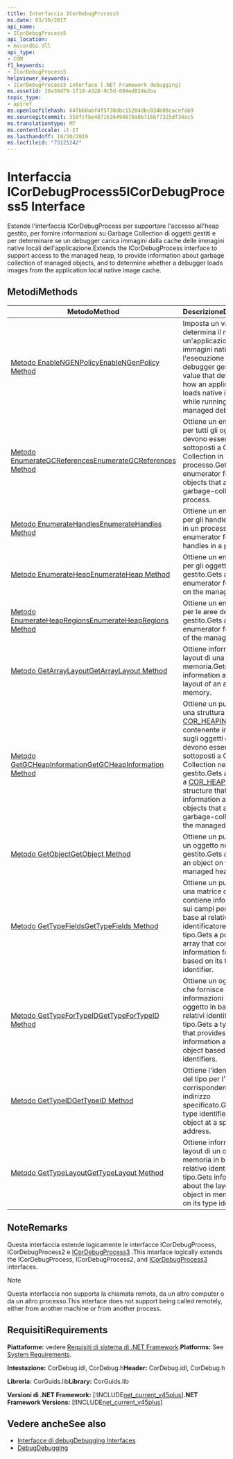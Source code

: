 ```yaml
---
title: Interfaccia ICorDebugProcess5
ms.date: 03/30/2017
api_name:
- ICorDebugProcess5
api_location:
- mscordbi.dll
api_type:
- COM
f1_keywords:
- ICorDebugProcess5
helpviewer_keywords:
- ICorDebugProcess5 interface [.NET Framework debugging]
ms.assetid: 30a39d79-1f10-4328-9c5d-094ed824e2ba
topic_type:
- apiref
ms.openlocfilehash: 64fb60abf4f5730dbc15204dbc034b08cacefab9
ms.sourcegitcommit: 559fcfbe4871636494870a8b716bf7325df34ac5
ms.translationtype: MT
ms.contentlocale: it-IT
ms.lasthandoff: 10/30/2019
ms.locfileid: "73121242"
---
```

# <a name="icordebugprocess5-interface"></a><span data-ttu-id="48f6c-102">Interfaccia ICorDebugProcess5</span><span class="sxs-lookup"><span data-stu-id="48f6c-102">ICorDebugProcess5 Interface</span></span>
<span data-ttu-id="48f6c-103">Estende l'interfaccia ICorDebugProcess per supportare l'accesso all'heap gestito, per fornire informazioni su Garbage Collection di oggetti gestiti e per determinare se un debugger carica immagini dalla cache delle immagini native locali dell'applicazione.</span><span class="sxs-lookup"><span data-stu-id="48f6c-103">Extends the ICorDebugProcess interface to support access to the managed heap, to provide information about garbage collection of managed objects, and to determine whether a debugger loads images from the application local native image cache.</span></span>  
  
## <a name="methods"></a><span data-ttu-id="48f6c-104">Metodi</span><span class="sxs-lookup"><span data-stu-id="48f6c-104">Methods</span></span>  
  
|<span data-ttu-id="48f6c-105">Metodo</span><span class="sxs-lookup"><span data-stu-id="48f6c-105">Method</span></span>|<span data-ttu-id="48f6c-106">Descrizione</span><span class="sxs-lookup"><span data-stu-id="48f6c-106">Description</span></span>|  
|------------|-----------------|  
|[<span data-ttu-id="48f6c-107">Metodo EnableNGENPolicy</span><span class="sxs-lookup"><span data-stu-id="48f6c-107">EnableNGenPolicy Method</span></span>](../../../../docs/framework/unmanaged-api/debugging/icordebugprocess5-enablengenpolicy-method.md)|<span data-ttu-id="48f6c-108">Imposta un valore che determina il modo in cui un'applicazione carica immagini native durante l'esecuzione in un debugger gestito.</span><span class="sxs-lookup"><span data-stu-id="48f6c-108">Sets a value that determines how an application loads native images while running under a managed debugger.</span></span>|  
|[<span data-ttu-id="48f6c-109">Metodo EnumerateGCReferences</span><span class="sxs-lookup"><span data-stu-id="48f6c-109">EnumerateGCReferences Method</span></span>](../../../../docs/framework/unmanaged-api/debugging/icordebugprocess5-enumerategcreferences-method.md)|<span data-ttu-id="48f6c-110">Ottiene un enumeratore per tutti gli oggetti che devono essere sottoposti a Garbage Collection in un processo.</span><span class="sxs-lookup"><span data-stu-id="48f6c-110">Gets an enumerator for all objects that are to be garbage-collected in a process.</span></span>|  
|[<span data-ttu-id="48f6c-111">Metodo EnumerateHandles</span><span class="sxs-lookup"><span data-stu-id="48f6c-111">EnumerateHandles Method</span></span>](../../../../docs/framework/unmanaged-api/debugging/icordebugprocess5-enumeratehandles-method.md)|<span data-ttu-id="48f6c-112">Ottiene un enumeratore per gli handle di oggetto in un processo.</span><span class="sxs-lookup"><span data-stu-id="48f6c-112">Gets an enumerator for object handles in a process.</span></span>|  
|[<span data-ttu-id="48f6c-113">Metodo EnumerateHeap</span><span class="sxs-lookup"><span data-stu-id="48f6c-113">EnumerateHeap Method</span></span>](../../../../docs/framework/unmanaged-api/debugging/icordebugprocess5-enumerateheap-method.md)|<span data-ttu-id="48f6c-114">Ottiene un enumeratore per gli oggetti nell'heap gestito.</span><span class="sxs-lookup"><span data-stu-id="48f6c-114">Gets an enumerator for objects on the managed heap.</span></span>|  
|[<span data-ttu-id="48f6c-115">Metodo EnumerateHeapRegions</span><span class="sxs-lookup"><span data-stu-id="48f6c-115">EnumerateHeapRegions Method</span></span>](../../../../docs/framework/unmanaged-api/debugging/icordebugprocess5-enumerateheapregions-method.md)|<span data-ttu-id="48f6c-116">Ottiene un enumeratore per le aree dell'heap gestito.</span><span class="sxs-lookup"><span data-stu-id="48f6c-116">Gets an enumerator for regions of the managed heap.</span></span>|  
|[<span data-ttu-id="48f6c-117">Metodo GetArrayLayout</span><span class="sxs-lookup"><span data-stu-id="48f6c-117">GetArrayLayout Method</span></span>](../../../../docs/framework/unmanaged-api/debugging/icordebugprocess5-getarraylayout-method.md)|<span data-ttu-id="48f6c-118">Ottiene informazioni sul layout di una matrice in memoria.</span><span class="sxs-lookup"><span data-stu-id="48f6c-118">Gets information about the layout of an array in memory.</span></span>|  
|[<span data-ttu-id="48f6c-119">Metodo GetGCHeapInformation</span><span class="sxs-lookup"><span data-stu-id="48f6c-119">GetGCHeapInformation Method</span></span>](../../../../docs/framework/unmanaged-api/debugging/icordebugprocess5-getgcheapinformation-method.md)|<span data-ttu-id="48f6c-120">Ottiene un puntatore a una struttura [COR_HEAPINFO](../../../../docs/framework/unmanaged-api/debugging/cor-heapinfo-structure.md) contenente informazioni sugli oggetti che devono essere sottoposti a Garbage Collection nell'heap gestito.</span><span class="sxs-lookup"><span data-stu-id="48f6c-120">Gets a pointer to a [COR_HEAPINFO](../../../../docs/framework/unmanaged-api/debugging/cor-heapinfo-structure.md) structure that contains information about objects that are to be garbage-collected on the managed heap.</span></span>|  
|[<span data-ttu-id="48f6c-121">Metodo GetObject</span><span class="sxs-lookup"><span data-stu-id="48f6c-121">GetObject Method</span></span>](../../../../docs/framework/unmanaged-api/debugging/icordebugprocess5-getobject-method.md)|<span data-ttu-id="48f6c-122">Ottiene un puntatore a un oggetto nell'heap gestito.</span><span class="sxs-lookup"><span data-stu-id="48f6c-122">Gets a pointer to an object on the managed heap.</span></span>|  
|[<span data-ttu-id="48f6c-123">Metodo GetTypeFields</span><span class="sxs-lookup"><span data-stu-id="48f6c-123">GetTypeFields Method</span></span>](../../../../docs/framework/unmanaged-api/debugging/icordebugprocess5-gettypefields-method.md)|<span data-ttu-id="48f6c-124">Ottiene un puntatore a una matrice che contiene informazioni sui campi per un tipo in base al relativo identificatore di tipo.</span><span class="sxs-lookup"><span data-stu-id="48f6c-124">Gets a pointer to an array that contains field information for a type based on its type identifier.</span></span>|  
|[<span data-ttu-id="48f6c-125">Metodo GetTypeForTypeID</span><span class="sxs-lookup"><span data-stu-id="48f6c-125">GetTypeForTypeID Method</span></span>](../../../../docs/framework/unmanaged-api/debugging/icordebugprocess5-gettypefortypeid-method.md)|<span data-ttu-id="48f6c-126">Ottiene un oggetto tipo che fornisce informazioni su un oggetto in base ai relativi identificatori di tipo.</span><span class="sxs-lookup"><span data-stu-id="48f6c-126">Gets a type object that provides information about an object based on its type identifiers.</span></span>|  
|[<span data-ttu-id="48f6c-127">Metodo GetTypeID</span><span class="sxs-lookup"><span data-stu-id="48f6c-127">GetTypeID Method</span></span>](../../../../docs/framework/unmanaged-api/debugging/icordebugprocess5-gettypeid-method.md)|<span data-ttu-id="48f6c-128">Ottiene l'identificatore del tipo per l'oggetto in corrispondenza di un indirizzo specificato.</span><span class="sxs-lookup"><span data-stu-id="48f6c-128">Gets the type identifier for the object at a specified address.</span></span>|  
|[<span data-ttu-id="48f6c-129">Metodo GetTypeLayout</span><span class="sxs-lookup"><span data-stu-id="48f6c-129">GetTypeLayout Method</span></span>](../../../../docs/framework/unmanaged-api/debugging/icordebugprocess5-gettypelayout-method.md)|<span data-ttu-id="48f6c-130">Ottiene informazioni sul layout di un oggetto in memoria in base al relativo identificatore di tipo.</span><span class="sxs-lookup"><span data-stu-id="48f6c-130">Gets information about the layout of an object in memory based on its type identifier.</span></span>|  
  
## <a name="remarks"></a><span data-ttu-id="48f6c-131">Note</span><span class="sxs-lookup"><span data-stu-id="48f6c-131">Remarks</span></span>  
 <span data-ttu-id="48f6c-132">Questa interfaccia estende logicamente le interfacce ICorDebugProcess, ICorDebugProcess2 e [ICorDebugProcess3](../../../../docs/framework/unmanaged-api/debugging/icordebugprocess3-interface.md) .</span><span class="sxs-lookup"><span data-stu-id="48f6c-132">This interface logically extends the ICorDebugProcess, ICorDebugProcess2, and [ICorDebugProcess3](../../../../docs/framework/unmanaged-api/debugging/icordebugprocess3-interface.md) interfaces.</span></span>  
  
> [!NOTE]
> <span data-ttu-id="48f6c-133">Questa interfaccia non supporta la chiamata remota, da un altro computer o da un altro processo.</span><span class="sxs-lookup"><span data-stu-id="48f6c-133">This interface does not support being called remotely, either from another machine or from another process.</span></span>  
  
## <a name="requirements"></a><span data-ttu-id="48f6c-134">Requisiti</span><span class="sxs-lookup"><span data-stu-id="48f6c-134">Requirements</span></span>  
 <span data-ttu-id="48f6c-135">**Piattaforme:** vedere [Requisiti di sistema di .NET Framework](../../../../docs/framework/get-started/system-requirements.md).</span><span class="sxs-lookup"><span data-stu-id="48f6c-135">**Platforms:** See [System Requirements](../../../../docs/framework/get-started/system-requirements.md).</span></span>  
  
 <span data-ttu-id="48f6c-136">**Intestazione:** CorDebug.idl, CorDebug.h</span><span class="sxs-lookup"><span data-stu-id="48f6c-136">**Header:** CorDebug.idl, CorDebug.h</span></span>  
  
 <span data-ttu-id="48f6c-137">**Libreria:** CorGuids.lib</span><span class="sxs-lookup"><span data-stu-id="48f6c-137">**Library:** CorGuids.lib</span></span>  
  
 <span data-ttu-id="48f6c-138">**Versioni di .NET Framework:** [!INCLUDE[net_current_v45plus](../../../../includes/net-current-v45plus-md.md)]</span><span class="sxs-lookup"><span data-stu-id="48f6c-138">**.NET Framework Versions:** [!INCLUDE[net_current_v45plus](../../../../includes/net-current-v45plus-md.md)]</span></span>  
  
## <a name="see-also"></a><span data-ttu-id="48f6c-139">Vedere anche</span><span class="sxs-lookup"><span data-stu-id="48f6c-139">See also</span></span>

- [<span data-ttu-id="48f6c-140">Interfacce di debug</span><span class="sxs-lookup"><span data-stu-id="48f6c-140">Debugging Interfaces</span></span>](../../../../docs/framework/unmanaged-api/debugging/debugging-interfaces.md)
- [<span data-ttu-id="48f6c-141">Debug</span><span class="sxs-lookup"><span data-stu-id="48f6c-141">Debugging</span></span>](../../../../docs/framework/unmanaged-api/debugging/index.md)
